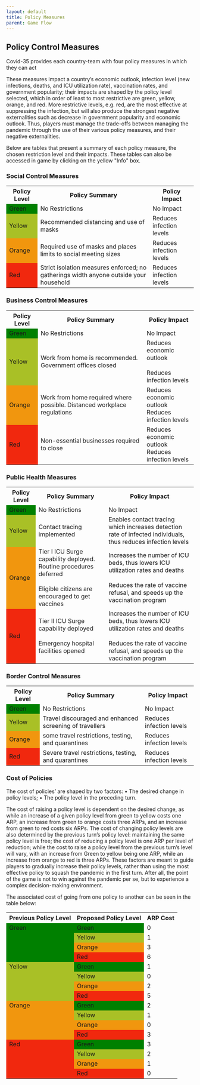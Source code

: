 ```yaml
---
layout: default
title: Policy Measures
parent: Game Flow
---
```


## Policy Control Measures
Covid-35 provides each country-team with four policy measures in which they can act

These measures impact a country’s economic outlook, infection level (new infections, deaths, and ICU utilization rate), vaccination rates, and government popularity; their impacts are shaped by the policy level selected, which in order of least to most restrictive are green, yellow, orange, and red. More restrictive levels, e.g. red, are the most effective at suppressing the infection, but will also produce the strongest negative externalities such as decrease in government popularity and economic outlook. Thus, players must manage the trade-offs between managing the pandemic through the use of their various policy measures, and their negative externalities. 

Below are tables that present a summary of each policy measure, the chosen restriction level and their impacts. These tables can also be accessed in game by clicking on the yellow "Info" box.

### Social Control Measures
<table>
  <tr>
    <th>Policy Level</th>
    <th>Policy Summary</th>
    <th>Policy Impact</th>
  </tr>
  <tr>
    <td style="background-color: green">Green</td>
    <td>No Restrictions</td>
    <td>No Impact</td>
  </tr>
  <tr>
    <td style="background-color: rgb(169, 192, 38)">Yellow</td>
    <td>Recommended distancing and use of masks</td>
    <td>Reduces infection levels</td>
  </tr>
  <tr>
    <td style="background-color:rgb(241, 150, 14);">Orange</td>
    <td>Required use of masks and places limits to social meeting sizes</td>
    <td>Reduces infection levels</td>
  </tr>
  <tr>
    <td style="background-color:rgb(241, 40, 14);">Red</td>
    <td>Strict isolation measures enforced; no gatherings width
      anyone outside your household
    </td>
    <td>Reduces infection levels</td>
  </tr>
</table>

### Business Control Measures
<table>
  <tr>
    <th>Policy Level</th>
    <th>Policy Summary</th>
    <th>Policy Impact</th>
  </tr>
  <tr>
    <td style="background-color: green">Green</td>
    <td>No Restrictions</td>
    <td>No Impact</td>
  </tr>
  <tr>
    <td style="background-color: rgb(169, 192, 38)">Yellow</td>
    <td>Work from home is recommended. Government offices closed</td>
    <td>Reduces economic outlook <br><br> Reduces infection levels</td>
  </tr>
  <tr>
    <td style="background-color:rgb(241, 150, 14);">Orange</td>
    <td>Work from home required where possible. Distanced workplace regulations</td>
    <td>Reduces economic outlook <br> Reduces infection levels</td>
  </tr>
  <tr>
    <td style="background-color:rgb(241, 40, 14);">Red</td>
    <td>Non-essential businesses required to close</td>
    <td>Reduces economic outlook <br> Reduces infection levels</td>
  </tr>
</table>

### Public Health Measures

<table>
  <tr>
    <th>Policy Level</th>
    <th>Policy Summary</th>
    <th>Policy Impact</th>
  </tr>
  <tr>
    <td style="background-color: green">Green</td>
    <td>No Restrictions</td>
    <td>No Impact</td>
  </tr>
  <tr>
    <td style="background-color: rgb(169, 192, 38)">Yellow</td>
    <td>Contact tracing implemented</td>
    <td>Enables contact tracing which increases detection rate of infected individuals,
      thus reduces infection levels
    </td>
  </tr>
  <tr>
    <td style="background-color:rgb(241, 150, 14);">Orange</td>
    <td>Tier I ICU Surge capability deployed. Routine procedures deferred
      <br><br> Eligible citizens are encouraged to get vaccines</td>
    <td>Increases the number of ICU beds, thus lowers ICU utilization rates and deaths
      <br><br>Reduces the rate of vaccine refusal, and speeds up the vaccination program
    </td>
  </tr>
  <tr>
    <td style="background-color:rgb(241, 40, 14);">Red</td>
    <td>Tier II ICU Surge capability deployed <br><br> Emergency hospital facilities opened</td>
    <td>Increases the number of ICU beds, thus lowers ICU utilization rates and deaths
      <br><br>
      Reduces the rate of vaccine refusal, and speeds up the vaccination program
    </td>
  </tr>
</table>

### Border Control Measures

<table>
  <tr>
    <th>Policy Level</th>
    <th>Policy Summary</th>
    <th>Policy Impact</th>
  </tr>
  <tr>
    <td style="background-color: green">Green</td>
    <td>No Restrictions</td>
    <td>No Impact</td>
  </tr>
  <tr>
    <td style="background-color: rgb(169, 192, 38)">Yellow</td>
    <td>Travel discouraged and enhanced screening of travellers</td>
    <td>Reduces infection levels</td>
  </tr>
  <tr>
    <td style="background-color:rgb(241, 150, 14);">Orange</td>
    <td>some travel restrictions, testing, and quarantines</td>
    <td>Reduces infection levels</td>
  </tr>
  <tr>
    <td style="background-color:rgb(241, 40, 14);">Red</td>
    <td>Severe travel restrictions, testing, and quarantines</td>
    <td>Reduces infection levels</td>
  </tr>
</table>

### Cost of Policies
The cost of policies’ are shaped by two factors: 
•	The desired change in policy levels;
•	The policy level in the preceding turn. 

The cost of raising a policy level is dependent on the desired change, as while an increase of a given policy level from green to yellow costs one ARP, 
an increase from green to orange costs three ARPs, and an increase from green to red costs six ARPs. 
The cost of changing policy levels are also determined by the previous turn’s policy level: maintaining the same policy level is free; 
the cost of reducing a policy level is one ARP per level of reduction; while the cost to raise a policy level from the previous turn’s level will vary, 
with an increase from Green to yellow being one ARP, while an increase from orange to red is three ARPs. These factors are meant to guide players to gradually 
increase their policy levels, rather than using the most effective policy to squash the pandemic in the first turn. After all, the point of the game is not to win 
against the pandemic per se, but to experience a complex decision-making environment. 

The associated cost of going from one policy to another can be seen in the table below:
<table>
  <tr>
    <th>Previous Policy Level</th>
    <th>Proposed Policy Level</th>
    <th>ARP Cost</th>
  </tr>
  <tr>
    <td style="background-color: green">Green</td>
    <td style="background-color: green">Green</td>
    <td>0</td>
  </tr>
  <tr>
    <td style="background-color: green"></td>
    <td style="background-color: rgb(169, 192, 38)">Yellow</td>
    <td>1</td>
  </tr>
  <tr>
    <td style="background-color: green"></td>
    <td style="background-color:rgb(241, 150, 14);">Orange</td>
    <td>3</td>
  </tr>
  <tr>
    <td style="background-color: green"></td>
    <td style="background-color:rgb(241, 40, 14);">Red</td>
    <td>6</td>
  </tr>

  <tr>
    <td style="background-color: rgb(169, 192, 38)">Yellow</td>
    <td style="background-color: green">Green</td>
    <td>1</td>
  </tr>
  <tr>
    <td style="background-color: rgb(169, 192, 38)"></td>
    <td style="background-color: rgb(169, 192, 38)">Yellow</td>
    <td>0</td>
  </tr>
  <tr>
    <td style="background-color: rgb(169, 192, 38)"></td>
    <td style="background-color:rgb(241, 150, 14);">Orange</td>
    <td>2</td>
  </tr>
  <tr>
    <td style="background-color: rgb(169, 192, 38)"></td>
    <td style="background-color:rgb(241, 40, 14);">Red</td>
    <td>5</td>
  </tr>

  <tr>
    <td style="background-color:rgb(241, 150, 14);">Orange</td>
    <td style="background-color: green">Green</td>
    <td>2</td>
  </tr>
  <tr>
    <td style="background-color:rgb(241, 150, 14);"></td>
    <td style="background-color: rgb(169, 192, 38)">Yellow</td>
    <td>1</td>
  </tr>
  <tr>
    <td style="background-color:rgb(241, 150, 14);"></td>
    <td style="background-color:rgb(241, 150, 14);">Orange</td>
    <td>0</td>
  </tr>
  <tr>
    <td style="background-color:rgb(241, 150, 14);"></td>
    <td style="background-color:rgb(241, 40, 14);">Red</td>
    <td>3</td>
  </tr>

  <tr>
    <td style="background-color:rgb(241, 40, 14);">Red</td>
    <td style="background-color: green">Green</td>
    <td>3</td>
  </tr>
  <tr>
    <td style="background-color:rgb(241, 40, 14);"></td>
    <td style="background-color: rgb(169, 192, 38)">Yellow</td>
    <td>2</td>
  </tr>
  <tr>
    <td style="background-color:rgb(241, 40, 14);"></td>
    <td style="background-color:rgb(241, 150, 14);">Orange</td>
    <td>1</td>
  </tr>
  <tr>
    <td style="background-color:rgb(241, 40, 14);"></td>
    <td style="background-color:rgb(241, 40, 14);">Red</td>
    <td>0</td>
  </tr>
</table>
